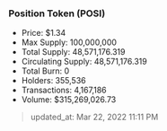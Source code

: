
  ### Position Token (POSI)
  - Price: $1.34
  - Max Supply: 100,000,000
  - Total Supply: 48,571,176.319
  - Circulating Supply: 48,571,176.319
  - Total Burn: 0
  - Holders: 355,536
  - Transactions: 4,167,186
  - Volume: $315,269,026.73

  > updated_at: Mar 22, 2022 11:11 PM
